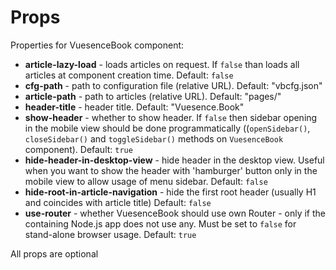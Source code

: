 # Props

Properties for VuesenceBook component:

-   __article-lazy-load__ - loads articles on request. If `false` than loads all articles at component creation time. Default: `false`
-   __cfg-path__ - path to configuration file (relative URL). Default: "vbcfg.json"
-   __article-path__ - path to articles (relative URL). Default: "pages/"
-   __header-title__ - header title. Default: "Vuesence.Book"
-   __show-header__ - whether to show header. If `false` then sidebar opening in the mobile view should be done programmatically ((`openSidebar()`, `closeSidebar()` and `toggleSidebar()` methods on `VuesenceBook` component). Default: `true`
-   __hide-header-in-desktop-view__ - hide header in the desktop view. Useful when you want to show the header with 'hamburger' button only in the mobile view to allow usage of menu sidebar. Default: `false`
-	__hide-root-in-article-navigation__ - hide the first root header (usually H1 and coincides with article title) Default: `false`
-	__use-router__ - whether VuesenceBook should use own Router - only if the containing Node.js app does not use any. Must be set to `false` for stand-alone browser usage. Default: `true`

All props are optional